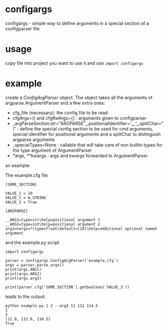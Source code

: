 # configargs
configargs - simple way to define arguments in a special section of a configparser file

# usage
copy file into project you want to use it and use
`import configargs`

# example
create a *ConfigArgParser* object. The object takes all the arguments of argparse.ArgumentParser and a few extra ones:
 - cfg_file (necessary): the config file to be read
 - cfgArgs=() and cfgKwArgs={} : arguments given to configparser
 - _argParseSection:str="ARGPARSE",_positionalIdentifier='__',_splitChar="\\" : define the special config section to be used for cmd arguments, special identifier for positional arguments and a splitChar to distinguish argparse arguments
 - _specialTypes=None : callable that will take care of non builtin types for the type argument of ArgumentParser
 - *args, **kwargs : args and kwargs forwarded to ArgumentParser

an example:

The example.cfg file

```
[SOME_SECTION]

VALUE_1 = 10
VALUE_2 = A_STRING
VALUE_3 = True

[ARGPARSE]

__ARG1=type=str\help=positional argument 1
__ARG2=type=int\help=positional argument 2
arg3=nargs=*\type=float\default=[10]\help=additional optional named argument
```

and the example.py script

```
import configargs

parser = configargs.ConfigArgParser('example.cfg')
args = parser.parse_args()
print(args.ARG1)
print(args.ARG2)
print(args.arg3)

print(parser.cfg['SOME_SECTION'].getboolean('VALUE_3'))
```

leads to the output:

```
python example.py 1 2 --arg3 11 112 114.5
1
2
[11.0, 112.0, 114.5]
True
```

